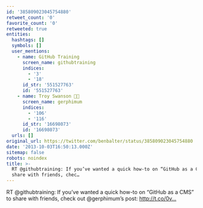 ```yaml
---
id: '385809023045754880'
retweet_count: '0'
favorite_count: '0'
retweeted: true
entities:
  hashtags: []
  symbols: []
  user_mentions:
    - name: GitHub Training
      screen_name: githubtraining
      indices:
        - '3'
        - '18'
      id_str: '551527763'
      id: '551527763'
    - name: Troy Swanson 🏳️‍🌈
      screen_name: gerphimum
      indices:
        - '106'
        - '116'
      id_str: '16698073'
      id: '16698073'
  urls: []
original_url: https://twitter.com/benbalter/status/385809023045754880
date: '2013-10-03T16:50:13.000Z'
sitemap: false
robots: noindex
title: >-
  RT @githubtraining: If you’ve wanted a quick how-to on “GitHub as a CMS” to
  share with friends, chec…
---
```


RT @githubtraining: If you’ve wanted a quick how-to on “GitHub as a CMS” to share with friends, check out @gerphimum’s post: http://t.co/0v…